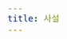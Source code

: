 ```yaml
---
title: 사설
---
```


<div id="postings"></div>

<script>
    function change(event)
    {
        let obj = event.target;
        let div = obj.childNodes(1);
        let h1 = div.childNodes(0);
        h1.style.color = "#FAAB78";

        let pic = obj.childNodes(0);

    }
    function add_posting(url, image, title, des)
    {
        let main = document.getElementById('postings');

        let obj = document.createElement('div');
        obj.setAttribute('class', 'posting');
        obj.setAttribute('onmouseenter', 'change(event)');
        let url_ = "https://giana-blog.netlify.app/" + url + "/";

        let div = document.createElement('div');
        let preimage = document.createElement('img');
        preimage.setAttribute('class', 'preimg');
        
        preimage.setAttribute('src', "https://giana-blog.netlify.app/assets/"+image);
        obj.appendChild(preimage);

        div.setAttribute('class', 'post-body');
        let a = document.createElement('a');
        let h1 = document.createElement('h1');
        a.setAttribute('href', url_);
        a.setAttribute('class', "post-title");
        h1.innerText = title;
        a.appendChild(h1);
        div.appendChild(a);
        let span = document.createElement('span');
        span.innerText = des;
        div.appendChild(span);
        obj.appendChild(div);
        main.appendChild(obj);
    }

    add_posting('왜-나는-바로-취업-전선에-뛰어들었는가' , 'interview.jpg', '왜 나는 바로 취업 전선에 뛰어들었나', '실제 사람들은 어떻게 일하는지 알고 싶었다.');
</script>
    


<style>
    .post-body
    {
        display:inline-block;
    }
    .posting
    {
        display: flex;
        justify-content: flex-start;
        padding: 1em 1em;
    }
    .preimg
    {
        width: 13em;
        height: 13em;
        border-radius: 10px;
        padding-right: 3em;
        margin: 0em 0em;
    }
    h1
    {
        transition-property:color;
        color:"#000000";
        transition-duration: 0.5s;
        padding-bottom: 1em;
    }
    span
    {
        font-size:larger;
    }
</style>